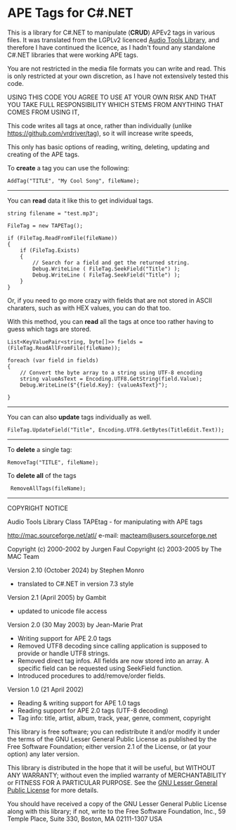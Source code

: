 # APE Tags for C#.NET
This is a library for C#.NET to manipulate (**CRUD**) APEv2 tags in various files.
It was translated from the LGPLv2 licenced [Audio Tools Library](http://mac.sourceforge.net/atl/ "Audio Tools Library"), and therefore I have continued the licence, as I hadn't found any standalone C#.NET libraries that were working APE tags.

You are not restricted in the media file formats you can write and read. This is only restricted at your own discretion, as I have not extensively tested this code. 

USING THIS CODE YOU AGREE TO USE AT YOUR OWN RISK AND THAT YOU TAKE FULL RESPONSIBILITY WHICH STEMS FROM ANYTHING THAT COMES FROM USING IT,

This code writes all tags at once, rather than individually (unlike https://github.com/vrdriver/tag), so it will increase write speeds, 


This only has basic options of reading, writing, deleting, updating and creating of the APE tags.

To **create** a tag you can use the following:


    AddTag("TITLE", "My Cool Song", fileName);


------------


You can **read** data it like this to get individual tags.

    
    
    string filename = "test.mp3";
    
    FileTag = new TAPETag();
    
    if (FileTag.ReadFromFile(fileName))
    {
        if (FileTag.Exists)
        {
            // Search for a field and get the returned string.
            Debug.WriteLine ( FileTag.SeekField("Title") );
            Debug.WriteLine ( FileTag.SeekField("Title") );
        }
    }
     
Or, if you need to go more crazy with fields that are not stored in ASCII charaters, such as with HEX values, you can do that too.

With this method, you can **read** all the tags at once too rather having to guess which tags are stored.



    List<KeyValuePair<string, byte[]>> fields = (FileTag.ReadAllFromFile(fileName));
                            
    foreach (var field in fields)
    {
        // Convert the byte array to a string using UTF-8 encoding
        string valueAsText = Encoding.UTF8.GetString(field.Value);
        Debug.WriteLine($"{field.Key}: {valueAsText}");                            
    }


------------


You can can also **update** tags individually as well.



    FileTag.UpdateField("Title", Encoding.UTF8.GetBytes(TitleEdit.Text));


------------


To **delete** a single tag:


    RemoveTag("TITLE", fileName);
To **delete all** of the tags


     RemoveAllTags(fileName);




------------



COPYRIGHT NOTICE

 Audio Tools Library
 Class TAPEtag - for manipulating with APE tags

 http://mac.sourceforge.net/atl/
 e-mail: macteam@users.sourceforge.net
 
 Copyright (c) 2000-2002 by Jurgen Faul
 Copyright (c) 2003-2005 by The MAC Team

 Version 2.10 (October 2024) by Stephen Monro
 - translated to C#.NET in version 7.3 style
 
 
 Version 2.1 (April 2005) by Gambit
 - updated to unicode file access
 
Version 2.0 (30 May 2003) by Jean-Marie Prat
- Writing support for APE 2.0 tags
- Removed UTF8 decoding since calling application is supposed to provide
or handle UTF8 strings.
- Removed direct tag infos. All fields are now stored into an array. A specific field can be requested using SeekField function.
- Introduced procedures to add/remove/order fields.
 
Version 1.0 (21 April 2002)
- Reading & writing support for APE 1.0 tags
- Reading support for APE 2.0 tags (UTF-8 decoding)
- Tag info: title, artist, album, track, year, genre, comment, copyright

This library is free software; you can redistribute it and/or modify it under the terms of the GNU Lesser General Public License as published by the Free Software Foundation; either version 2.1 of the License, or (at your option) any later version.

This library is distributed in the hope that it will be useful, but WITHOUT ANY WARRANTY; without even the implied warranty of MERCHANTABILITY or FITNESS FOR A PARTICULAR PURPOSE.  See the [GNU Lesser General Public License](https://www.gnu.org/licenses/old-licenses/lgpl-2.1.en.html "GNU Lesser General Public License") for more details.
 
You should have received a copy of the GNU Lesser General Public License along with this library; if not, write to the Free Software Foundation, Inc., 59 Temple Place, Suite 330, Boston, MA  02111-1307  USA
